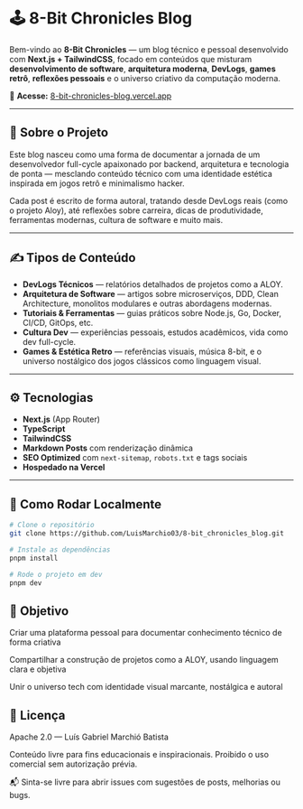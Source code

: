 # 🕹️ 8-Bit Chronicles Blog

Bem-vindo ao **8-Bit Chronicles** — um blog técnico e pessoal desenvolvido com **Next.js + TailwindCSS**, focado em conteúdos que misturam **desenvolvimento de software**, **arquitetura moderna**, **DevLogs**, **games retrô**, **reflexões pessoais** e o universo criativo da computação moderna.

🔗 **Acesse:** [8-bit-chronicles-blog.vercel.app](https://8-bit-chronicles-blog.vercel.app)

---

## 🧠 Sobre o Projeto

Este blog nasceu como uma forma de documentar a jornada de um desenvolvedor full-cycle apaixonado por backend, arquitetura e tecnologia de ponta — mesclando conteúdo técnico com uma identidade estética inspirada em jogos retrô e minimalismo hacker.

Cada post é escrito de forma autoral, tratando desde DevLogs reais (como o projeto Aloy), até reflexões sobre carreira, dicas de produtividade, ferramentas modernas, cultura de software e muito mais.

---

## ✍️ Tipos de Conteúdo

- **DevLogs Técnicos** — relatórios detalhados de projetos como a ALOY.
- **Arquitetura de Software** — artigos sobre microserviços, DDD, Clean Architecture, monolitos modulares e outras abordagens modernas.
- **Tutoriais & Ferramentas** — guias práticos sobre Node.js, Go, Docker, CI/CD, GitOps, etc.
- **Cultura Dev** — experiências pessoais, estudos acadêmicos, vida como dev full-cycle.
- **Games & Estética Retro** — referências visuais, música 8-bit, e o universo nostálgico dos jogos clássicos como linguagem visual.

---

## ⚙️ Tecnologias

- **Next.js** (App Router)
- **TypeScript**
- **TailwindCSS**
- **Markdown Posts** com renderização dinâmica
- **SEO Optimized** com `next-sitemap`, `robots.txt` e tags sociais
- **Hospedado na Vercel**

---

## 🚀 Como Rodar Localmente

```bash
# Clone o repositório
git clone https://github.com/LuisMarchio03/8-bit_chronicles_blog.git

# Instale as dependências
pnpm install

# Rode o projeto em dev
pnpm dev
```

## 🎯 Objetivo

Criar uma plataforma pessoal para documentar conhecimento técnico de forma criativa

Compartilhar a construção de projetos como a ALOY, usando linguagem clara e objetiva

Unir o universo tech com identidade visual marcante, nostálgica e autoral


## 📄 Licença

Apache 2.0 — Luís Gabriel Marchió Batista

Conteúdo livre para fins educacionais e inspiracionais. Proibido o uso comercial sem autorização prévia.

📬 Sinta-se livre para abrir issues com sugestões de posts, melhorias ou bugs.
